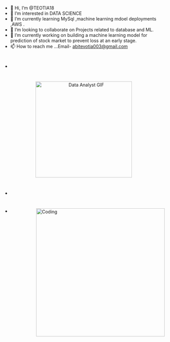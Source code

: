 - 👋 Hi, I’m @TEOTIA18 
- 👀 I’m interested in DATA SCIENCE 
- 🌱 I’m currently learning MySql ,machine learning mdoel deployments ,AWS .
- 💞️ I’m looking to collaborate on Projects related to database and ML.
- 🔭 I’m currently working on building a machine learning model for prediction of stock market to prevent loss at an early stage.
- 📫 How to reach me ...Email- abitevotia003@gmail.com
- <h1 align="center"›Hi g, I'm Abhishek Teotia</h1>
<!DOCTYPE html>
<html>
<head>
</head>
<body>
    <div style="text-align: center;">
        <a href="<!DOCTYPE html>
<html>
<head>
    <title>GitHub Banner</title>
</head>
<body>
    <div style="text-align: center;">
        <a href="https://github.com/" target="_blank">
            <img src="https://img.freepik.com/free-vector/sentiment-analysis-concept-illustration_114360-5182.jpg" alt="Data Analyst GIF" width="300" height="300" />
        </a>
    </div>
</body>
</html>

- <h1 align="center"›A passionate frontend developer from India‹/h3>
- <img align="right" alt="Coding" width="400" src="https://cdn.dribbble.com/users/1162077/screenshots/3848914/programmer.gif">
<!---
TEOTIA18/TEOTIA18 is a ✨ special ✨ repository because its `README.md` (this file) appears on your GitHub profile.
You can click the Preview link to take a look at your changes.
--->
